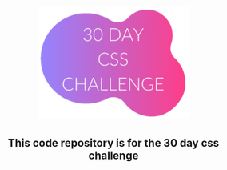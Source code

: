 <h1
  align="center"
>
  <img
    width="300px"
    src="./assets/logo-css-challenge.svg"
  >
</h1>

<h2
  align="center"
>
  This code repository is for the 30 day css challenge
</h2>
